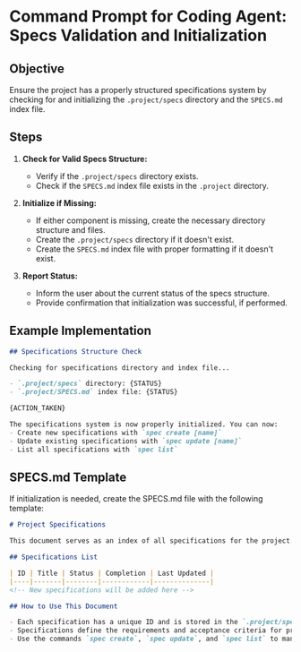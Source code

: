 # Command Prompt for Coding Agent: Specs Validation and Initialization

## Objective

Ensure the project has a properly structured specifications system by checking for and initializing the `.project/specs` directory and the `SPECS.md` index file.

## Steps

1. **Check for Valid Specs Structure:**
    - Verify if the `.project/specs` directory exists.
    - Check if the `SPECS.md` index file exists in the `.project` directory.

2. **Initialize if Missing:**
    - If either component is missing, create the necessary directory structure and files.
    - Create the `.project/specs` directory if it doesn't exist.
    - Create the `SPECS.md` index file with proper formatting if it doesn't exist.

3. **Report Status:**
    - Inform the user about the current status of the specs structure.
    - Provide confirmation that initialization was successful, if performed.

## Example Implementation

```markdown
## Specifications Structure Check

Checking for specifications directory and index file...

- `.project/specs` directory: {STATUS}
- `.project/SPECS.md` index file: {STATUS}

{ACTION_TAKEN}

The specifications system is now properly initialized. You can now:
- Create new specifications with `spec create [name]`
- Update existing specifications with `spec update [name]`
- List all specifications with `spec list`
```

## SPECS.md Template

If initialization is needed, create the SPECS.md file with the following template:

```markdown
# Project Specifications

This document serves as an index of all specifications for the project. Each specification is linked below with a brief description.

## Specifications List

| ID | Title | Status | Completion | Last Updated |
|----|-------|--------|------------|--------------|
<!-- New specifications will be added here -->

## How to Use This Document

- Each specification has a unique ID and is stored in the `.project/specs/` directory
- Specifications define the requirements and acceptance criteria for project features
- Use the commands `spec create`, `spec update`, and `spec list` to manage specifications
```
